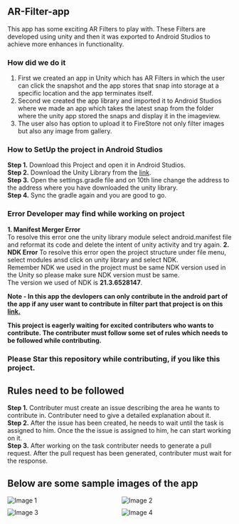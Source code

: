 ## AR-Filter-app
This app has some exciting AR Filters to play with. These Filters are developed using unity and then it was exported to Android Studios to achieve more enhances in functionality.

### How did we do it 
1. First we created an app in Unity which has AR Filters in which the user can click the snapshot and the app stores that snap into storage at a specific location and the app terminates itself.
2. Second we created the app library and imported it to Android Studios where we made an app which takes the latest snap from the folder where the unity app stored the snaps and display it in the imageview.
3. The user also has option to upload it to FireStore not only filter images but also any image from gallery.

### How to SetUp the project in Android Studios
**Step 1.** Download this Project and open it in Android Studios.<br>
**Step 2.** Download the Unity Library from the <a href="https://drive.google.com/drive/folders/1XbMmsOlqrErZuj4fsZ2iLA2f13mKmX6H?usp=sharing">link</a>. <br>
**Step 3.** Open the settings.gradle file and on 10th line change the address to the address where you have downloaded the unity library.<br>
**Step 4.** Sync the gradle again and you are good to go.

### Error Developer may find while working on project
**1. Manifest Merger Error**<br>
To resolve this error one the unity library module select android.manifest file and reformat its code and delete the intent of unity activity and try again.
**2. NDK Error**
To resolve this error open the project structure under file menu, select modules ansd click on unity library and select NDK.<br>
Remember NDK we used in the project must be same NDK version used in the Unity so please make sure NDK version must be same.<br>
The version we used of NDK is **21.3.6528147**.

**Note - In this app the devlopers can only contribute in the android part of the app if any user want to contribute in filter part that project is on this <a href="https://github.com/ashut0sh75/ARfilter-2">link.</a>**

**This project is eagerly waiting for excited contributers who wants to contribute. The contributer must follow some set of rules which needs to be followed while contributing.**

### Please Star this repository while contributing, if you like this project.

## Rules need to be followed

 **Step 1.** Contributer must create an issue describing the area he wants to contribute in. Contributer need to give a detailed explanation about it.<br>
**Step 2.**  After the issue has been created, he needs to wait until the task is assigned to him. Once the the issue is assigned to him, he can start working on it.<br>
**Step 3.** After working on the task contributer needs to generate a pull request. After the pull request has been generated, contributer must wait for the response.<br>

## Below are some sample images of the app
<!DOCTYPE html>
<html>
<head>
<style>
  .image-grid {
    display: grid;
    grid-template-columns: repeat(2, 1fr);
    grid-gap: 10px;
  }

  .image {
    max-width: 100%;
    height: auto;
  }
</style>
</head>
<body>

<div class="image-grid">
  <img class="image" src="image1.jpg" alt="Image 1">
  <img class="image" src="image2.jpg" alt="Image 2">
  <img class="image" src="image3.jpg" alt="Image 3">
  <img class="image" src="image4.jpg" alt="Image 4">
</div>

</body>
</html>








